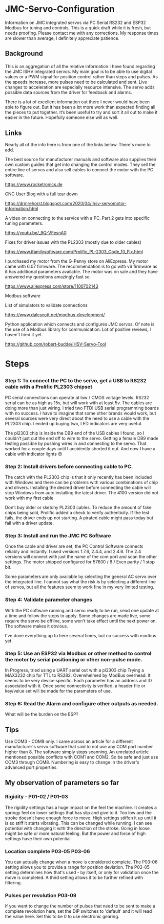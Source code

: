 
# JMC-Servo-Configuration
Information on JMC integrated servos via PC Serial RS232 and ESP32 Modbus for tuning and controls. This is a quick draft while it is fresh, but needs proofing. Please contact me with any corrections. My response times are slower than average, I definitely appreciate patience. 

## Background <p>
This is an aggregation of all the relative information I have found regarding the JMC ISHV integrated servos. My main goal is to be able to use digital values or a PWM signal for position control rather than steps and pulses. As the speeds increase, more pulses need to be calculated and sent. Live changes to acceleration are especially resource intensive. The servo adds possible data sources from the driver for feedback and alarms. 

There is a lot of excellent information out there I never would have been able to figure out. But it has been a lot more work than expected finding all the pieces to put together. It’s been useful to try and sort it all out to make it easier in the future. Hopefully someone else will as well. 

## Links

Nearly all of the info here is from one of the links below. There's more to add.

The best source for manufacturer manuals and software also supplies their own custom guides that get into changing the control modes. They sell the entire line of servos and also sell cables to connect the motor with the PC software.<p>
https://www.rocketronics.de

CNC User Blog with a full tear down<p>
https://drmrehorst.blogspot.com/2020/04/ihsv-servomotor-information.html

A video on connecting to the service with a PC. Part 2 gets into specific tuning parameters.<p>
https://youtu.be/_9Q-VFesnA0

Fixes for driver issues with the PL2303 (mostly due to older cables) <p>
https://www.ifamilysoftware.com/Prolific_PL-2303_Code_10_Fix.html

I purchased my motor from the G-Penny store on AliExpress. My motor came with 6.07 firmware. The recommendation is to go with v6 firmware as it has additional parameters available. The motor was on sale and they have answered my questions amazingly fast so.<p>
https://www.aliexpress.com/store/1100702143


Modbus software

List of simulators to validate connections<p>
https://www.dalescott.net/modbus-development/

Python application which connects and configures JMC servos. Of note is the use of a Modbus library for communication. Lot of positive reviews, I haven't tried it yet.<p>
https://github.com/robert-budde/iHSV-Servo-Tool <p>


# Steps <p>

### Step 1: To connect the PC to the servo, get a USB to RS232 cable with a Prolific PL2303 chipset <p>

PC serial connections can operate at low / CMOS voltage levels. RS232 serial can be as high as 15v, but will work with at least 5v. The cables are doing more than just wiring. I tried two FTDI USB serial programming boards with no success. I have to imagine that some other brands would work, but several sources were very direct about the need to use a cable with the PL2303 chip. I ended up buying two, LED indicators are very useful.  <p>

The pl2303 chip is inside the DB9 end of the USB cables I found, so I couldn’t just cut the end off to wire to the servo. Getting a female DB9 made testing possible by pushing wires in and connecting to the servo. That worked for a couple days until I accidently shorted it out. And now I have a cable with indicator lights 😊


### Step 2: Install drivers before connecting cable to PC. <p>

The catch with the PL2303 chip is that it only recently has been included with Windows and there can be problems with various combinations of chip and drivers. Installing the desired driver before connecting the cable will stop Windows from auto installing the latest driver. The 4100 version did not work with my first cable 

Don’t buy older or sketchy PL2303 cables. To reduce the amount of fake chips being sold, Prolific added a check to verify authenticity. If the test fails, the driver ends up not starting. A pirated cable might pass today but fail with a driver update. 


### Step 3: Install and run the JMC PC Software

Once the cable and driver are set, the PC Control Software connects reliably and instantly. I used versions 1.7.6, 2.4.4, and 2.4.6.  The 2.4 versions will connect with just the name of the com port and scan the other settings. The motor shipped configured for 57600 / 8 / Even parity / 1 stop bit.

Some parameters are only available by selecting the general AC servo over the integrated line. I cannot say what the risk is by selecting a different line of servos, but all the features seem to work fine in my very limited testing.

### Step 4: Validate parameter changes

With the PC software running and servo ready to be run,  send one update at a time and follow the steps to apply. Some changes are made live, some require the servo be offline, some won't take effect until the next power on. The software makes it obvious.

I've done everything up to here several times, but no success with modbus yet. 

### Step 5: Use an ESP32 via Modbus or other method to control the motor by serial positioning or other non-pulse mode.
In Progress, 
tried using a UART serial out with a pl2303 chip 
Trying a MAX3232 chip for TTL to RS282. 
Overwhelmed by ModBus overhead. It seems to be very device specific. Each parameter has an address and ID associated with it. Once some connectivity is verified, a header file or key/value set will be made for the parameters of use. 


### Step 6: Read the Alarm and configure other outputs as needed. 
What will be the burden on the ESP?

## Tips
Use COM3 - COM8 only. I came across an article for a different manufacturer's servo software that said to not use any COM port number higher than 8. The software simply stops scanning. An unrelated article mentioned possible conflicts with COM1 and COM2.  So be safe and just use COM3 through COM8. Numbering is easy to change in the driver's advanced port properties.
<P></P>

## My observation of parameters so far

### Rigidity - P01-02 / P01-03
The rigidity settings has a huge impact on the feel the machine. It creates a springy feel on lower settings that has slip and give to it. Too low and the stroke doesn't have enough force to move. High settings stiffen it up until it is so stiff it starts vibrating. This can be changed while running. I can see potential with changing it with the direction of the stroke. Going in loose might be safe or more natural feeling. But the power and force of high settings have their own potential

### Location complete P03-05 P03-06
You can actually change when a move is considered complete. The P03-06 setting allows you to provide a range for position deviation. The P03-05 setting determines how that's used - by itself, or only for validation once the move is completed. A third setting allows it to be further refined with filtering. 

### Pulses per revolution P03-09
If you want to change the number of pulses that need to be sent to make a complete revolution here, set the DIP switches to 'default' and it will read the value here. Set this to be 0 to use electronic gearing.
